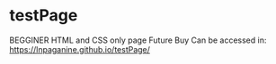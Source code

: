 # testPage
BEGGINER
HTML and CSS only page Future Buy
Can be accessed in:
https://lnpaganine.github.io/testPage/
